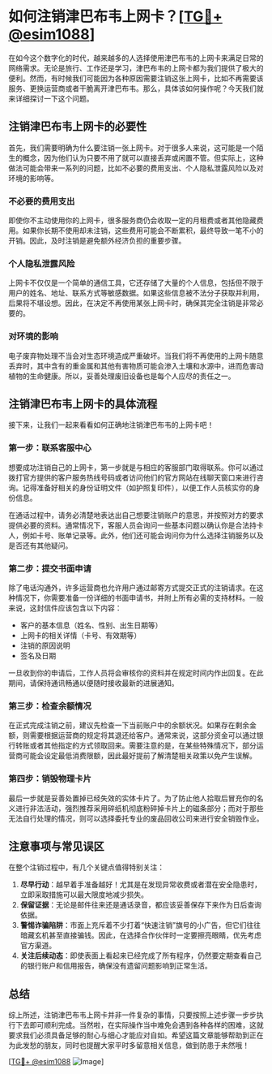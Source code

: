 # 如何注销津巴布韦上网卡？[[TG💪+ @esim1088](https://t.me/s/esim1088)]

在如今这个数字化的时代，越来越多的人选择使用津巴布韦的上网卡来满足日常的网络需求。无论是旅行、工作还是学习，津巴布韦的上网卡都为我们提供了极大的便利。然而，有时候我们可能因为各种原因需要注销这张上网卡，比如不再需要该服务、更换运营商或者干脆离开津巴布韦。那么，具体该如何操作呢？今天我们就来详细探讨一下这个问题。

## 注销津巴布韦上网卡的必要性

首先，我们需要明确为什么要注销一张上网卡。对于很多人来说，这可能是一个陌生的概念，因为他们认为只要不用了就可以直接丢弃或闲置不管。但实际上，这种做法可能会带来一系列的问题，比如不必要的费用支出、个人隐私泄露风险以及对环境的影响等。

### 不必要的费用支出

即使你不主动使用你的上网卡，很多服务商仍会收取一定的月租费或者其他隐藏费用。如果你长期不使用却未注销，这些费用可能会不断累积，最终导致一笔不小的开销。因此，及时注销是避免额外经济负担的重要步骤。

### 个人隐私泄露风险

上网卡不仅仅是一个简单的通信工具，它还存储了大量的个人信息，包括但不限于用户的姓名、地址、联系方式等敏感数据。如果这些信息被不法分子获取并利用，后果将不堪设想。因此，在决定不再使用某张上网卡时，确保其完全注销是非常必要的。

### 对环境的影响

电子废弃物处理不当会对生态环境造成严重破坏。当我们将不再使用的上网卡随意丢弃时，其中含有的重金属和其他有害物质可能会渗入土壤和水源中，进而危害动植物的生命健康。所以，妥善处理废旧设备也是每个人应尽的责任之一。

## 注销津巴布韦上网卡的具体流程

接下来，让我们一起来看看如何正确地注销津巴布韦的上网卡吧！

### 第一步：联系客服中心

想要成功注销自己的上网卡，第一步就是与相应的客服部门取得联系。你可以通过拨打官方提供的客户服务热线号码或者访问他们的官方网站在线聊天窗口来进行咨询。记得准备好相关的身份证明文件（如护照复印件），以便工作人员核实你的身份信息。

在通话过程中，请务必清楚地表达出自己想要注销账户的意思，并按照对方的要求提供必要的资料。通常情况下，客服人员会询问一些基本问题以确认你是合法持卡人，例如卡号、账单记录等。此外，他们还可能会询问你为什么选择注销服务以及是否还有其他疑问。

### 第二步：提交书面申请

除了电话沟通外，许多运营商也允许用户通过邮寄方式提交正式的注销请求。在这种情况下，你需要准备一份详细的书面申请书，并附上所有必需的支持材料。一般来说，这封信件应该包含以下内容：

- 客户的基本信息（姓名、性别、出生日期等）
- 上网卡的相关详情（卡号、有效期等）
- 注销的原因说明
- 签名及日期

一旦收到你的申请后，工作人员将会审核你的资料并在规定时间内作出回复。在此期间，请保持通讯畅通以便随时接收最新的进展通知。

### 第三步：检查余额情况

在正式完成注销之前，建议先检查一下当前账户中的余额状况。如果存在剩余金额，则需要根据运营商的规定将其退还给客户。通常来说，这部分资金可以通过银行转账或者其他指定的方式领取回来。需要注意的是，在某些特殊情况下，部分运营商可能会设定最低消费限额，因此最好提前了解清楚相关政策以免产生误解。

### 第四步：销毁物理卡片

最后一步就是妥善处置掉已经失效的实体卡片了。为了防止他人拾取后冒充你的名义进行非法活动，强烈推荐采用碎纸机彻底粉碎掉卡片上的磁条部分；而对于那些无法自行处理的情况，则可以选择委托专业的废品回收公司来进行安全销毁作业。

## 注意事项与常见误区

在整个注销过程中，有几个关键点值得特别关注：

1. **尽早行动**：越早着手准备越好！尤其是在发现异常收费或者潜在安全隐患时，立即采取措施可以最大限度地减少损失。
2. **保留证据**：无论是邮件往来还是通话录音，都应该妥善保存下来作为日后查询依据。
3. **警惕诈骗陷阱**：市面上充斥着不少打着“快速注销”旗号的小广告，但它们往往暗藏玄机甚至直接骗钱。因此，在选择合作伙伴时一定要擦亮眼睛，优先考虑官方渠道。
4. **关注后续动态**：即使表面上看起来已经完成了所有程序，仍然要定期查看自己的银行账户和信用报告，确保没有遗留问题影响到正常生活。

## 总结

综上所述，注销津巴布韦上网卡并非一件复杂的事情，只要按照上述步骤一步步执行下去即可顺利完成。当然啦，在实际操作当中难免会遇到各种各样的困难，这就要求我们必须具备足够的耐心与细心才能应对自如。希望这篇文章能够帮助到正在为此发愁的朋友，同时也提醒大家平时多留意相关信息，做到防患于未然哦！

[[TG💪+ @esim1088](https://t.me/s/esim1088) ![Image](https://i.postimg.cc/4NQfJmqS/Snipaste-2025-05-13-00-14-12.png)]